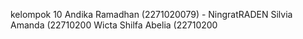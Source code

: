 kelompok 10
Andika Ramadhan (2271020079) - NingratRADEN
Silvia Amanda (22710200
Wicta Shilfa Abelia (22710200
